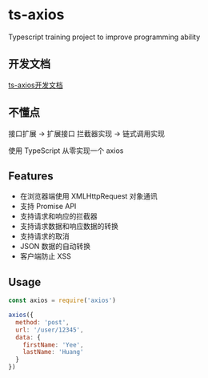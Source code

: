 <!--
 * @Author: yangjingpuyu@aliyun.com
 * @Date: 2020-02-03 21:23:20
 * @LastEditors  : yangjingpuyu@aliyun.com
 * @LastEditTime : 2020-02-12 21:48:57
 * @FilePath: /ts-axios/README.md
 * @Description: Do something ...
 -->
# ts-axios
Typescript training project to improve programming ability

## 开发文档

[ts-axios开发文档](https://dev.cubsdiary.com/ts-axios)

## 不懂点

接口扩展 -> 扩展接口
拦截器实现 -> 链式调用实现

使用 TypeScript 从零实现一个 axios

## Features

- 在浏览器端使用 XMLHttpRequest 对象通讯
- 支持 Promise API
- 支持请求和响应的拦截器
- 支持请求数据和响应数据的转换
- 支持请求的取消
- JSON 数据的自动转换
- 客户端防止 XSS

## Usage

```javascript
const axios = require('axios')

axios({
  method: 'post',
  url: '/user/12345',
  data: {
    firstName: 'Yee',
    lastName: 'Huang'
  }
})
```
